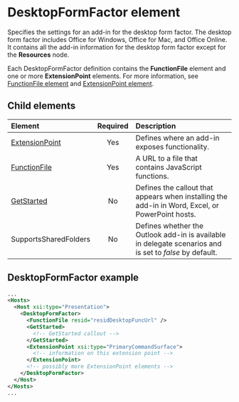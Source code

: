 # DesktopFormFactor element

Specifies the settings for an add-in for the desktop form factor. The desktop form factor includes Office for Windows, Office for Mac, and Office Online. It contains all the add-in information for the desktop form factor except for the  **Resources** node.

Each DesktopFormFactor definition contains the  **FunctionFile** element and one or more **ExtensionPoint** elements. For more information, see [FunctionFile element](functionfile.md) and [ExtensionPoint element](extensionpoint.md).

## Child elements

| Element                               | Required | Description  |
|:--------------------------------------|:--------:|:-------------|
| [ExtensionPoint](extensionpoint.md)   | Yes      | Defines where an add-in exposes functionality. |
| [FunctionFile](functionfile.md)       | Yes      | A URL to a file that contains JavaScript functions.|
| [GetStarted](getstarted.md)           | No       | Defines the callout that appears when installing the add-in in Word, Excel, or PowerPoint hosts. |
| SupportsSharedFolders                 | No       | Defines whether the Outlook add-in is available in delegate scenarios and is set to *false* by default.|

## DesktopFormFactor example

```xml
...
<Hosts>
  <Host xsi:type="Presentation">
    <DesktopFormFactor>
      <FunctionFile resid="residDesktopFuncUrl" />
      <GetStarted>
        <!-- GetStarted callout -->
      </GetStarted>
      <ExtensionPoint xsi:type="PrimaryCommandSurface">
        <!-- information on this extension point -->
      </ExtensionPoint>
      <!-- possibly more ExtensionPoint elements -->
    </DesktopFormFactor>
  </Host>
</Hosts>
...
```
